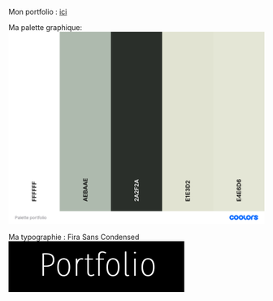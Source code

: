 Mon portfolio : 
<a href ="https://surfingchicken.github.io/Spf_2.0/"> ici</a>

Ma palette graphique: ![](./asset/Palette%20portfolio.png)

Ma typographie : Fira Sans Condensed ![Exemple:](asset/Capture%20d%E2%80%99%C3%A9cran%202022-05-08%20%C3%A0%2023.11.16.png)
